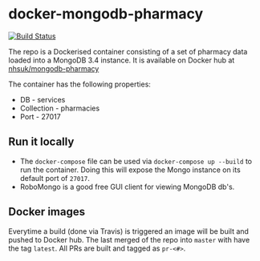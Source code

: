 # docker-mongodb-pharmacy

[![Build Status](https://travis-ci.org/nhsuk/docker-mongodb-pharmacy.svg?branch=master)](https://travis-ci.org/nhsuk/docker-mongodb-pharmacy)

The repo is a Dockerised container consisting of a set of pharmacy data loaded into a MongoDB 3.4 instance.
It is available on Docker hub at [nhsuk/mongodb-pharmacy](https://hub.docker.com/r/nhsuk/mongodb-pharmacy/)

The container has the following properties:
* DB - services
* Collection - pharmacies
* Port - 27017

## Run it locally

* The `docker-compose` file can be used via `docker-compose up --build` to run the container. Doing this will expose the Mongo instance on its default port of `27017`.
* RoboMongo is a good free GUI client for viewing MongoDB db's.

## Docker images

Everytime a build (done via Travis) is triggered an image will be built and pushed to Docker hub.
The last merged of the repo into `master` with have the tag `latest`. All PRs are built and tagged as `pr-<#>`.

